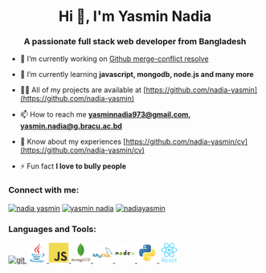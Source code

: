<h1 align="center">Hi 👋, I'm Yasmin Nadia</h1>
<h3 align="center">A passionate full stack web developer from Bangladesh</h3>

- 🔭 I’m currently working on [Github merge-conflict resolve](https://github.com/mahfuj-ahmed-jim/git-github-exam)

- 🌱 I’m currently learning **javascript, mongodb, node.js and many more**

- 👨‍💻 All of my projects are available at [https://github.com/nadia-yasmin](https://github.com/nadia-yasmin)

- 📫 How to reach me **yasminnadia973@gmail.com, yasmin.nadia@g.bracu.ac.bd**

- 📄 Know about my experiences [https://github.com/nadia-yasmin/cv](https://github.com/nadia-yasmin/cv)

- ⚡ Fun fact **I love to bully people**

<h3 align="left">Connect with me:</h3>
<p align="left">
<a href="https://fb.com/nadia yasmin" target="blank"><img align="center" src="https://raw.githubusercontent.com/rahuldkjain/github-profile-readme-generator/master/src/images/icons/Social/facebook.svg" alt="nadia yasmin" height="30" width="40" /></a>
<a href="https://dribbble.com/yasmin nadia" target="blank"><img align="center" src="https://raw.githubusercontent.com/rahuldkjain/github-profile-readme-generator/master/src/images/icons/Social/dribbble.svg" alt="yasmin nadia" height="30" width="40" /></a>
<a href="https://www.leetcode.com/nadiayasmin" target="blank"><img align="center" src="https://raw.githubusercontent.com/rahuldkjain/github-profile-readme-generator/master/src/images/icons/Social/leet-code.svg" alt="nadiayasmin" height="30" width="40" /></a>
</p>

<h3 align="left">Languages and Tools:</h3>
<p align="left"> <a href="https://git-scm.com/" target="_blank" rel="noreferrer"> <img src="https://www.vectorlogo.zone/logos/git-scm/git-scm-icon.svg" alt="git" width="40" height="40"/> </a> <a href="https://www.java.com" target="_blank" rel="noreferrer"> <img src="https://raw.githubusercontent.com/devicons/devicon/master/icons/java/java-original.svg" alt="java" width="40" height="40"/> </a> <a href="https://developer.mozilla.org/en-US/docs/Web/JavaScript" target="_blank" rel="noreferrer"> <img src="https://raw.githubusercontent.com/devicons/devicon/master/icons/javascript/javascript-original.svg" alt="javascript" width="40" height="40"/> </a> <a href="https://www.mongodb.com/" target="_blank" rel="noreferrer"> <img src="https://raw.githubusercontent.com/devicons/devicon/master/icons/mongodb/mongodb-original-wordmark.svg" alt="mongodb" width="40" height="40"/> </a> <a href="https://www.mysql.com/" target="_blank" rel="noreferrer"> <img src="https://raw.githubusercontent.com/devicons/devicon/master/icons/mysql/mysql-original-wordmark.svg" alt="mysql" width="40" height="40"/> </a> <a href="https://nodejs.org" target="_blank" rel="noreferrer"> <img src="https://raw.githubusercontent.com/devicons/devicon/master/icons/nodejs/nodejs-original-wordmark.svg" alt="nodejs" width="40" height="40"/> </a> <a href="https://www.python.org" target="_blank" rel="noreferrer"> <img src="https://raw.githubusercontent.com/devicons/devicon/master/icons/python/python-original.svg" alt="python" width="40" height="40"/> </a> <a href="https://reactjs.org/" target="_blank" rel="noreferrer"> <img src="https://raw.githubusercontent.com/devicons/devicon/master/icons/react/react-original-wordmark.svg" alt="react" width="40" height="40"/> </a> </p>
